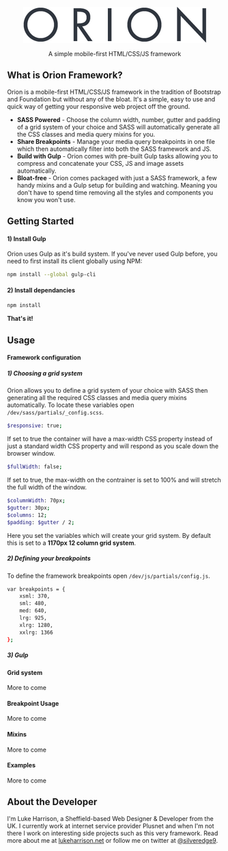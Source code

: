 <p align="center">
   <img height="84" width="429" src="https://raw.githubusercontent.com/Silveredge9/Orion-Framework/master/misc/orion-logo.png">
  <p align="center">A simple mobile-first HTML/CSS/JS framework</p>
</p>

## What is Orion Framework?
Orion is a mobile-first HTML/CSS/JS framework in the tradition of Bootstrap and Foundation but without any of the bloat. It's a simple, easy to use and quick way of getting your responsive web project off the ground. 

- **SASS Powered** - Choose the column width, number, gutter and padding of a grid system of your choice and SASS will automatically generate all the CSS classes and media query mixins for you.
- **Share Breakpoints** - Manage your media query breakpoints in one file which then automatically filter into both the SASS framework and JS.
- **Build with Gulp** - Orion comes with pre-built Gulp tasks allowing you to compress and concatenate your CSS, JS and image assets automatically.
- **Bloat-free** - Orion comes packaged with just a SASS framework, a few handy mixins and a Gulp setup for building and watching. Meaning you don't have to spend time removing all the styles and components you know you won't use.

## Getting Started
#### 1) Install Gulp
Orion uses Gulp as it's build system. If you've never used Gulp before, you need to first install its client globally using NPM:

```sh
npm install --global gulp-cli
```

#### 2) Install dependancies
```sh
npm install
```

**That's it!**

## Usage
#### Framework configuration
##### 1) Choosing a grid system
Orion allows you to define a grid system of your choice with SASS then generating all the required CSS classes and media query mixins automatically. To locate these variables open `/dev/sass/partials/_config.scss`.

```sh
$responsive: true;
```
If set to true the container will have a max-width CSS property instead of just a standard width CSS property and will respond as you scale down the browser window.

```sh
$fullWidth: false;
```
If set to true, the max-width on the contrainer is set to 100% and will stretch the full width of the window.

```sh
$columnWidth: 70px;
$gutter: 30px;
$columns: 12;
$padding: $gutter / 2;
```
Here you set the variables which will create your grid system. By default this is set to a **1170px 12 column grid system**.

##### 2) Defining your breakpoints
To define the framework breakpoints open `/dev/js/partials/config.js`.

```sh
var breakpoints = {
	xsml: 370,
	sml: 480,
	med: 640,
	lrg: 925,
	xlrg: 1280,
	xxlrg: 1366
};
```


##### 3) Gulp

#### Grid system
More to come

#### Breakpoint Usage
More to come

#### Mixins
More to come

#### Examples
More to come

## About the Developer
I'm Luke Harrison, a Sheffield-based Web Designer &amp; Developer from the UK. I currently work at internet service provider Plusnet and when I'm not there I work on interesting side projects such as this very framework. Read more about me at [lukeharrison.net](http://www.lukeharrison.net) or follow me on twitter at [@silveredge9](https://twitter.com/Silveredge9).